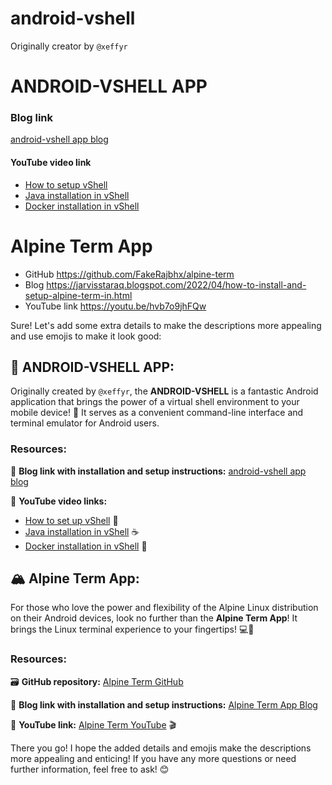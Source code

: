 # android-vshell
Originally creator by ```@xeffyr```

# ANDROID-VSHELL APP

### Blog link
[android-vshell app blog](https://jarvisstaraq.blogspot.com/2021/05/how-to-install-and-setup-xeffyrandroid.html)
#### YouTube video link
* [How to setup vShell](https://youtu.be/V_fU-RPi5J8)
* [Java installation in vShell](https://youtu.be/AO6jRrGT4UE)
* [Docker installation in vShell](https://youtu.be/1bmvwzZETLw)

# Alpine Term App
* GitHub
https://github.com/FakeRajbhx/alpine-term
* Blog
https://jarvisstaraq.blogspot.com/2022/04/how-to-install-and-setup-alpine-term-in.html
* YouTube link
https://youtu.be/hvb7o9jhFQw



Sure! Let's add some extra details to make the descriptions more appealing and use emojis to make it look good:

## 📱 ANDROID-VSHELL APP:
Originally created by `@xeffyr`, the **ANDROID-VSHELL** is a fantastic Android application that brings the power of a virtual shell environment to your mobile device! 🚀 It serves as a convenient command-line interface and terminal emulator for Android users.

### Resources:
📝 **Blog link with installation and setup instructions:** [android-vshell app blog](https://jarvisstaraq.blogspot.com/2021/05/how-to-install-and-setup-xeffyrandroid.html)

🎥 **YouTube video links:**
   - [How to set up vShell](https://youtu.be/V_fU-RPi5J8) 🔧
   - [Java installation in vShell](https://youtu.be/AO6jRrGT4UE) ☕
   - [Docker installation in vShell](https://youtu.be/1bmvwzZETLw) 🐳

## 🏔️ Alpine Term App:
For those who love the power and flexibility of the Alpine Linux distribution on their Android devices, look no further than the **Alpine Term App**! It brings the Linux terminal experience to your fingertips! 💻📲

### Resources:
🗃️ **GitHub repository:** [Alpine Term GitHub](https://github.com/FakeRajbhx/alpine-term)

📝 **Blog link with installation and setup instructions:** [Alpine Term App Blog](https://jarvisstaraq.blogspot.com/2022/04/how-to-install-and-setup-alpine-term-in.html)

🎥 **YouTube link:** [Alpine Term YouTube](https://youtu.be/hvb7o9jhFQw) 🎬

There you go! I hope the added details and emojis make the descriptions more appealing and enticing! If you have any more questions or need further information, feel free to ask! 😊
